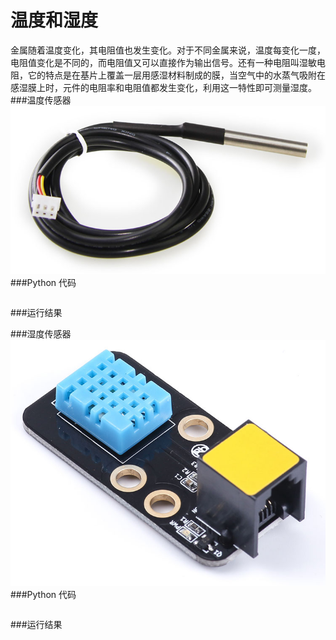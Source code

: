 # 温度和湿度

金属随着温度变化，其电阻值也发生变化。对于不同金属来说，温度每变化一度，电阻值变化是不同的，而电阻值又可以直接作为输出信号。还有一种电阻叫湿敏电阻，它的特点是在基片上覆盖一层用感湿材料制成的膜，当空气中的水蒸气吸附在感湿膜上时，元件的电阻率和电阻值都发生变化，利用这一特性即可测量湿度。
###温度传感器
![temperature](temperature.jpg)
###Python 代码
```

```
###运行结果


###湿度传感器
![humidity](humidity.jpg)
###Python 代码
```

```
###运行结果
